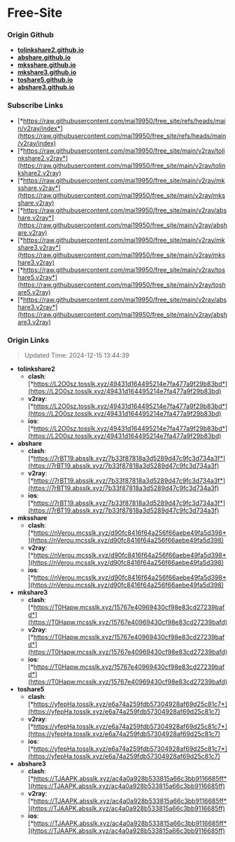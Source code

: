 # Free-Site

### Origin Github

- [**tolinkshare2.github.io**](https://github.com/tolinkshare2/tolinkshare2.github.io)
- [**abshare.github.io**](https://github.com/abshare/abshare.github.io)
- [**mksshare.github.io**](https://github.com/mksshare/mksshare.github.io)
- [**mkshare3.github.io**](https://github.com/mkshare3/mkshare3.github.io)
- [**toshare5.github.io**](https://github.com/toshare5/toshare5.github.io)
- [**abshare3.github.io**](https://github.com/abshare3/abshare3.github.io)

### Subscribe Links

- [*https://raw.githubusercontent.com/mai19950/free_site/refs/heads/main/v2ray/index*](https://raw.githubusercontent.com/mai19950/free_site/refs/heads/main/v2ray/index)
- [*https://raw.githubusercontent.com/mai19950/free_site/main/v2ray/tolinkshare2.v2ray*](https://raw.githubusercontent.com/mai19950/free_site/main/v2ray/tolinkshare2.v2ray)
- [*https://raw.githubusercontent.com/mai19950/free_site/main/v2ray/mksshare.v2ray*](https://raw.githubusercontent.com/mai19950/free_site/main/v2ray/mksshare.v2ray)
- [*https://raw.githubusercontent.com/mai19950/free_site/main/v2ray/abshare.v2ray*](https://raw.githubusercontent.com/mai19950/free_site/main/v2ray/abshare.v2ray)
- [*https://raw.githubusercontent.com/mai19950/free_site/main/v2ray/mkshare3.v2ray*](https://raw.githubusercontent.com/mai19950/free_site/main/v2ray/mkshare3.v2ray)
- [*https://raw.githubusercontent.com/mai19950/free_site/main/v2ray/toshare5.v2ray*](https://raw.githubusercontent.com/mai19950/free_site/main/v2ray/toshare5.v2ray)
- [*https://raw.githubusercontent.com/mai19950/free_site/main/v2ray/abshare3.v2ray*](https://raw.githubusercontent.com/mai19950/free_site/main/v2ray/abshare3.v2ray)

### Origin Links

> Updated Time: 2024-12-15 13:44:39

- **tolinkshare2**
  - **clash**: [*https://L2O0sz.tosslk.xyz/49431d164495214e7fa477a9f29b83bd*](https://L2O0sz.tosslk.xyz/49431d164495214e7fa477a9f29b83bd)
  - **v2ray**: [*https://L2O0sz.tosslk.xyz/49431d164495214e7fa477a9f29b83bd*](https://L2O0sz.tosslk.xyz/49431d164495214e7fa477a9f29b83bd)
  - **ios**: [*https://L2O0sz.tosslk.xyz/49431d164495214e7fa477a9f29b83bd*](https://L2O0sz.tosslk.xyz/49431d164495214e7fa477a9f29b83bd)
- **abshare**
  - **clash**: [*https://7rBT19.absslk.xyz/7b33f87818a3d5289d47c9fc3d734a3f*](https://7rBT19.absslk.xyz/7b33f87818a3d5289d47c9fc3d734a3f)
  - **v2ray**: [*https://7rBT19.absslk.xyz/7b33f87818a3d5289d47c9fc3d734a3f*](https://7rBT19.absslk.xyz/7b33f87818a3d5289d47c9fc3d734a3f)
  - **ios**: [*https://7rBT19.absslk.xyz/7b33f87818a3d5289d47c9fc3d734a3f*](https://7rBT19.absslk.xyz/7b33f87818a3d5289d47c9fc3d734a3f)
- **mksshare**
  - **clash**: [*https://nVerou.mcsslk.xyz/d90fc8416f64a256f66aebe49fa5d398*](https://nVerou.mcsslk.xyz/d90fc8416f64a256f66aebe49fa5d398)
  - **v2ray**: [*https://nVerou.mcsslk.xyz/d90fc8416f64a256f66aebe49fa5d398*](https://nVerou.mcsslk.xyz/d90fc8416f64a256f66aebe49fa5d398)
  - **ios**: [*https://nVerou.mcsslk.xyz/d90fc8416f64a256f66aebe49fa5d398*](https://nVerou.mcsslk.xyz/d90fc8416f64a256f66aebe49fa5d398)
- **mkshare3**
  - **clash**: [*https://T0Hapw.mcsslk.xyz/15767e40969430cf98e83cd27239bafd*](https://T0Hapw.mcsslk.xyz/15767e40969430cf98e83cd27239bafd)
  - **v2ray**: [*https://T0Hapw.mcsslk.xyz/15767e40969430cf98e83cd27239bafd*](https://T0Hapw.mcsslk.xyz/15767e40969430cf98e83cd27239bafd)
  - **ios**: [*https://T0Hapw.mcsslk.xyz/15767e40969430cf98e83cd27239bafd*](https://T0Hapw.mcsslk.xyz/15767e40969430cf98e83cd27239bafd)
- **toshare5**
  - **clash**: [*https://yfepHa.tosslk.xyz/e6a74a259fdb57304928af69d25c81c7*](https://yfepHa.tosslk.xyz/e6a74a259fdb57304928af69d25c81c7)
  - **v2ray**: [*https://yfepHa.tosslk.xyz/e6a74a259fdb57304928af69d25c81c7*](https://yfepHa.tosslk.xyz/e6a74a259fdb57304928af69d25c81c7)
  - **ios**: [*https://yfepHa.tosslk.xyz/e6a74a259fdb57304928af69d25c81c7*](https://yfepHa.tosslk.xyz/e6a74a259fdb57304928af69d25c81c7)
- **abshare3**
  - **clash**: [*https://TJAAPK.absslk.xyz/ac4a0a928b533815a66c3bb9116685ff*](https://TJAAPK.absslk.xyz/ac4a0a928b533815a66c3bb9116685ff)
  - **v2ray**: [*https://TJAAPK.absslk.xyz/ac4a0a928b533815a66c3bb9116685ff*](https://TJAAPK.absslk.xyz/ac4a0a928b533815a66c3bb9116685ff)
  - **ios**: [*https://TJAAPK.absslk.xyz/ac4a0a928b533815a66c3bb9116685ff*](https://TJAAPK.absslk.xyz/ac4a0a928b533815a66c3bb9116685ff)
